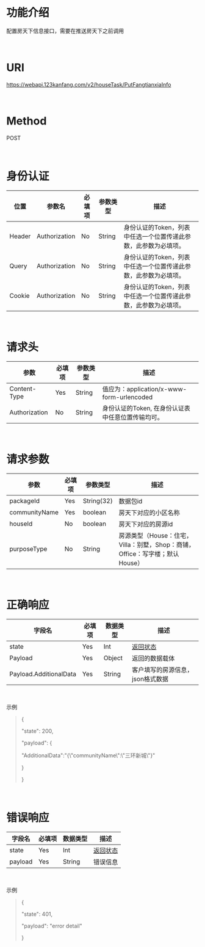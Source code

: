﻿ 

功能介绍
========

配置房天下信息接口，需要在推送房天下之前调用

 

URI
===

<https://webapi.123kanfang.com/v2/houseTask/PutFangtianxiaInfo>

 

Method
======

POST

 

身份认证
========

| 位置 | 参数名    | 必填项 | 参数类型 | 描述                                                        |
|----------|---------------|------------|--------------|-----------------------------------------------------------------|
| Header   | Authorization | No         | String       | 身份认证的Token，列表中任选一个位置传递此参数，此参数为必填项。 |
| Query    | Authorization | No         | String       | 身份认证的Token，列表中任选一个位置传递此参数，此参数为必填项。 |
| Cookie   | Authorization | No         | String       | 身份认证的Token，列表中任选一个位置传递此参数，此参数为必填项。 |

 

请求头
======

| 参数          | 必填项 | 参数类型 | 描述                                              |
|---------------|------------|----------|---------------------------------------------------|
| Content-Type  | Yes        | String   | 值应为：application/x-www-form-urlencoded         |
| Authorization | No         | String   | 身份认证的Token, 在身份认证表中任意位置传输均可。 |

 

请求参数
========

| 参数       | 必填项 | 参数类型   | 描述                    |
|------------|------------|------------|-------------------------|
| packageId | Yes        | String(32) | 数据包id              |
| communityName   | Yes        | boolean    | 房天下对应的小区名称 |
| houseId   | No        | boolean    | 房天下对应的房源id |
| purposeType   | No        | String    | 房源类型（House：住宅，Villa：别墅，Shop：商铺，Office：写字楼；默认House） |

 

正确响应
========

| 字段名       | 必填项 | 数据类型 | 描述                                                                                                                                                                                                                           |
|------------------|------------|--------------|------------------------------------------------------------------------------------------------------------------------------------------------------------------------------------------------------------------------------------|
| state            | Yes        | Int          | [返回状态](../Agreement/APIResponseState.md) |
| Payload          | Yes        | Object       | 返回的数据载体                                                                                                                                                                                                                     |
| Payload.AdditionalData | Yes        | String       | 客户填写的房源信息，json格式数据                                                                                                                                                                                                                             |

 

示例

> {
>
> \"state\": 200,
>
> \"payload\": {
>
> \"AdditionalData\":\"{\\\"communityName\\\":\\\"三环新城\\\"}\"
>
> }
>
> }

 

错误响应
========

| 字段名 | 必填项 | 数据类型 | 描述                                                                                                                                                                                                                           |
|------------|------------|--------------|------------------------------------------------------------------------------------------------------------------------------------------------------------------------------------------------------------------------------------|
| state      | Yes        | Int          | [返回状态](../Agreement/APIResponseState.md) |
| payload    | Yes        | String       | 错误信息                                                                                                                                                                                                                           |

 

示例

> {
>
> \"state\": 401,
>
> \"payload\": \"error detail\"
>
> }
